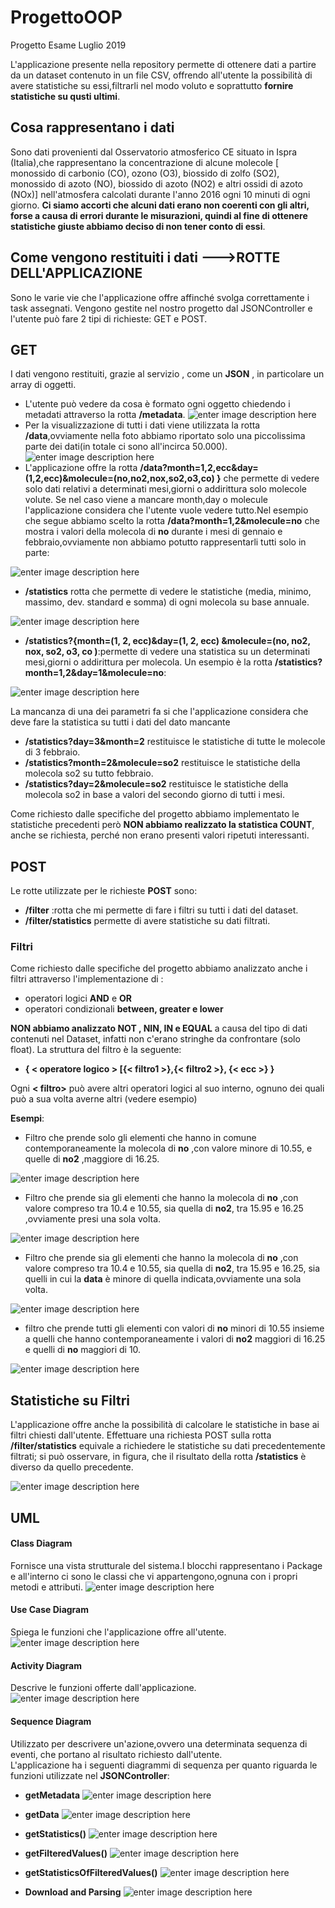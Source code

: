 # ProgettoOOP
Progetto Esame Luglio 2019

L'applicazione presente nella repository  permette di ottenere dati a partire da un dataset contenuto in un file CSV, offrendo all'utente la possibilità di avere statistiche su essi,filtrarli nel modo voluto e soprattutto **fornire  statistiche su qusti ultimi**.

## Cosa rappresentano i dati

Sono dati provenienti  dal Osservatorio atmosferico CE situato in Ispra (Italia),che rappresentano la concentrazione di alcune molecole [ monossido di carbonio (CO), ozono (O3), biossido di zolfo (SO2), monossido di azoto (NO), biossido di azoto (NO2) e altri ossidi di azoto (NOx)] nell'atmosfera calcolati durante l'anno 2016 ogni 10 minuti di ogni giorno. **Ci siamo accorti che alcuni dati erano non coerenti  con gli altri, forse a causa di errori durante le misurazioni, quindi al fine di ottenere statistiche giuste abbiamo deciso di non tener conto di essi**.

## Come vengono restituiti i dati --->**ROTTE DELL'APPLICAZIONE**

Sono le varie vie che l'applicazione offre affinché svolga correttamente i task assegnati.
Vengono gestite nel nostro progetto dal JSONController e l'utente può fare 2 tipi di richieste: GET e POST. 
## GET 
I dati vengono restituiti, grazie al servizio , come un  **JSON** , in particolare un array di oggetti.

- L'utente può vedere da cosa è formato ogni oggetto chiedendo i metadati attraverso la rotta  **/metadata**.
![enter image description here](Metadata.PNG)
 - Per la visualizzazione di tutti i dati viene utilizzata la rotta **/data**,ovviamente nella foto abbiamo riportato solo una piccolissima parte dei dati(in totale ci sono all'incirca 50.000). 
 ![enter image description here](EsempioData.PNG)
 - L'applicazione offre la rotta **/data?month=1,2,ecc&day=(1,2,ecc)&molecule=(no,no2,nox,so2,o3,co)  }** che permette di vedere solo dati relativi a determinati mesi,giorni o addirittura solo  molecole volute. Se nel  caso viene a mancare month,day o molecule l'applicazione considera che l'utente vuole vedere tutto.Nel esempio che segue abbiamo scelto la rotta **/data?month=1,2&molecule=no** che mostra i valori della molecola di **no** durante i mesi di gennaio e febbraio,ovviamente non abbiamo potutto rappresentarli tutti solo in parte:
 
 ![enter image description here](DataMonthMolecule.PNG)
 
 - **/statistics** rotta che permette di vedere le statistiche (media, minimo, massimo, dev. standard e somma) di ogni molecola su base annuale.
 
 ![enter image description here](FotoStatistics.PNG)
 
 -  **/statistics?{month=(1, 2, ecc)&day=(1, 2, ecc) &molecule=(no, no2, nox, so2, o3, co )**:permette di vedere una statistica su un determinati mesi,giorni o addirittura per molecola. Un esempio è la rotta **/statistics?month=1,2&day=1&molecule=no**:

![enter image description here](FotoStatistica2.PNG)

La mancanza di una dei parametri fa si che l'applicazione considera che deve fare la statistica su tutti i dati del dato mancante
 -  **/statistics?day=3&month=2** restituisce le statistiche di tutte le molecole di 3 febbraio.
 -  **/statistics?month=2&molecule=so2** restituisce le statistiche della molecola so2 su tutto febbraio.
 -  **/statistics?day=2&molecule=so2** restituisce le statistiche della molecola so2 in base a valori del secondo giorno di tutti i mesi.
 
Come richiesto dalle specifiche del progetto abbiamo implementato le statistiche precedenti però **NON abbiamo  realizzato la statistica COUNT**, anche se richiesta, perché non erano presenti valori ripetuti interessanti.
 
## POST 
Le rotte utilizzate per le richieste **POST** sono: 
 - **/filter** :rotta che mi permette di fare i filtri su tutti i dati del dataset.
 - **/filter/statistics** permette di avere statistiche su dati filtrati. 
 
### Filtri
Come richiesto dalle specifiche del progetto abbiamo analizzato anche i filtri attraverso l'implementazione di :
 -  operatori logici **AND** e **OR** 
 - operatori condizionali  **between, greater e lower**

**NON abbiamo analizzato NOT , NIN, IN e EQUAL** a causa del tipo di dati contenuti nel Dataset, infatti non c'erano stringhe da confrontare (solo float).
La struttura del filtro è la seguente:
			

 - **{ < operatore logico > [{< filtro1 >},{< filtro2 >}, {< ecc >} }**
 
 Ogni **< filtro>** può avere altri operatori logici al suo interno, ognuno dei quali può a sua volta averne altri (vedere esempio)



**Esempi**:

- Filtro che prende solo gli elementi che hanno in comune contemporaneamente la  molecola di **no** ,con valore minore di 10.55, e quelle di **no2** ,maggiore di 16.25.

![enter image description here](https://lh3.googleusercontent.com/CMemlaBWD90v0HBs6QNPvbUaVpqqWlItXZJWkSZZ6iQMFhct4Dwy03muFkUCGNX8y10tgSDIHkk)

- Filtro che prende sia gli elementi che hanno la  molecola di **no** ,con valore compreso tra 10.4 e 10.55, sia quella di **no2**, tra 15.95 e 16.25 ,ovviamente presi una sola volta.

![enter image description here](https://lh3.googleusercontent.com/KLbvYtBPQoPdE6YJUQO9FvOo0uZs9uMIZcnJvk1h25F0XR4mzsM5LIbH_3gNPOayYNEWXuxcKT0)

-  Filtro che prende sia gli elementi che hanno la  molecola di **no** ,con valore compreso tra 10.4 e 10.55, sia quella di **no2**, tra 15.95 e 16.25, sia quelli in cui la **data** è minore di quella indicata,ovviamente una sola volta.

![enter image description here](https://lh3.googleusercontent.com/4LtFlVkbjaDcmiWDQJzI8vdG-oiAnuDGBpDH3-PgnzyU6_z0qump4akSXJb9GD1Nfmf2S2-pwlQ)

- filtro che prende tutti gli elementi con  valori di **no** minori di 10.55 insieme a quelli che hanno contemporaneamente i valori di **no2** maggiori di 16.25 e quelli di **no**  maggiori di 10.

![enter image description here](https://lh3.googleusercontent.com/YAjuEsxK7ySwhWiNubIixTMpk1J-KQ5ePRlIkj9Morm64t-tT7B55QOA6FOvYE34VJ7Vk56nYiw)

##  Statistiche su Filtri
L'applicazione offre anche la possibilità di calcolare le statistiche in base ai filtri chiesti dall'utente.
Effettuare una richiesta POST sulla  rotta **/filter/statistics** equivale a richiedere le statistiche su dati precedentemente filtrati;
si può osservare, in figura, che il risultato della rotta  **/statistics** è diverso da quello precedente.

![enter image description here](ConSenzaFiltroStatistics.PNG)
##  UML
####  Class Diagram
Fornisce una vista strutturale del sistema.I blocchi rappresentano i Package e all'interno ci sono le classi che vi  appartengono,ognuna con i propri metodi e attributi.
![enter image description here](ClassDiagram.PNG)


####  Use Case Diagram
Spiega le funzioni che l'applicazione offre all'utente. 
![enter image description here](UseCaseDiagram.PNG) 

####  Activity Diagram
Descrive le funzioni offerte dall'applicazione.  
![enter image description here](ActivityDiagram.PNG)

####  Sequence Diagram
Utilizzato per descrivere un'azione,ovvero una determinata sequenza di eventi, che portano al risultato richiesto dall'utente.  
L'applicazione ha i seguenti diagrammi di sequenza  per quanto riguarda le funzioni utilizzate nel **JSONController**:

- **getMetadata**
![enter image description here](6SequenceMetadataDiagram.PNG)

- **getData** 
![enter image description here](1sequenzeDataDiagram.PNG)

- **getStatistics()** 
![enter image description here](5SequenceStatisticsDiagram.PNG)

- **getFilteredValues()** 
![enter image description here](3SequenceFilterDiagram.PNG)

- **getStatisticsOfFilteredValues()** 
![enter image description here](4SequencefilterstatisticsDiagram.PNG)

- **Download and Parsing**
![enter image description here](2SequenceDownloadParsDiagram.PNG)
 
